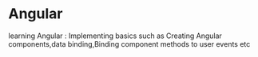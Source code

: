 # Angular
learning Angular : Implementing basics such as Creating Angular components,data binding,Binding component methods to user events etc
